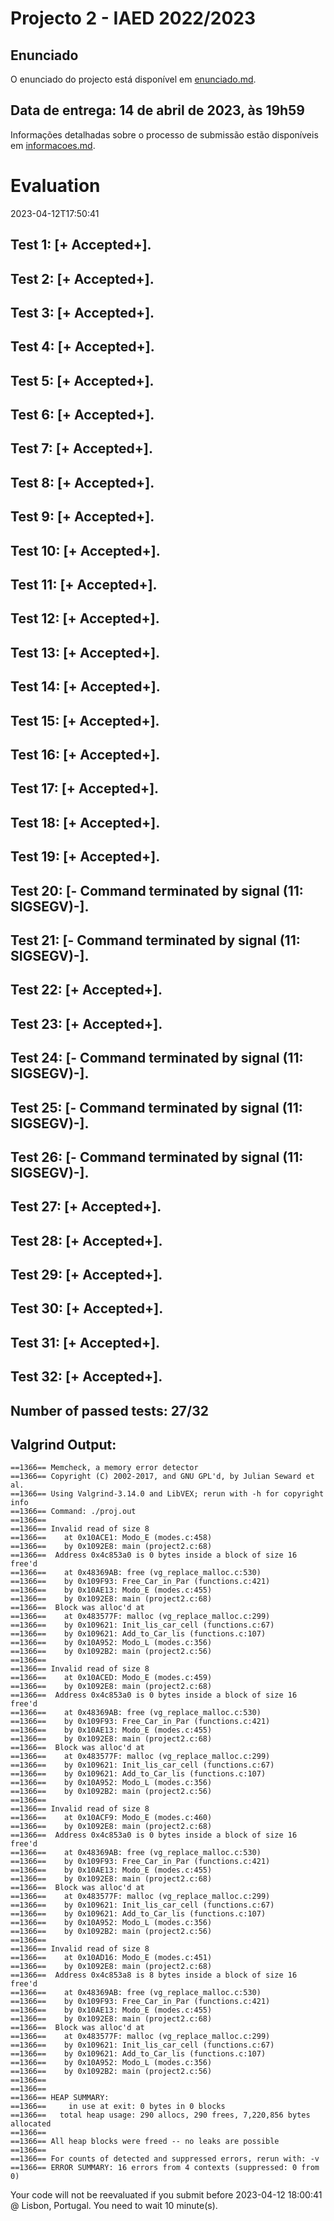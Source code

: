 # Projecto 2 - IAED 2022/2023

## Enunciado

O enunciado do projecto está disponível em [enunciado.md](enunciado.md). 

## Data de entrega: 14 de abril de 2023, às 19h59

Informações detalhadas sobre o processo de submissão estão disponíveis em [informacoes.md](informacoes.md).



# Evaluation

2023-04-12T17:50:41

## Test 1: [+ Accepted+].
## Test 2: [+ Accepted+].
## Test 3: [+ Accepted+].
## Test 4: [+ Accepted+].
## Test 5: [+ Accepted+].
## Test 6: [+ Accepted+].
## Test 7: [+ Accepted+].
## Test 8: [+ Accepted+].
## Test 9: [+ Accepted+].
## Test 10: [+ Accepted+].
## Test 11: [+ Accepted+].
## Test 12: [+ Accepted+].
## Test 13: [+ Accepted+].
## Test 14: [+ Accepted+].
## Test 15: [+ Accepted+].
## Test 16: [+ Accepted+].
## Test 17: [+ Accepted+].
## Test 18: [+ Accepted+].
## Test 19: [+ Accepted+].
## Test 20: [- Command terminated by signal (11: SIGSEGV)-].

## Test 21: [- Command terminated by signal (11: SIGSEGV)-].

## Test 22: [+ Accepted+].
## Test 23: [+ Accepted+].
## Test 24: [- Command terminated by signal (11: SIGSEGV)-].

## Test 25: [- Command terminated by signal (11: SIGSEGV)-].

## Test 26: [- Command terminated by signal (11: SIGSEGV)-].

## Test 27: [+ Accepted+].
## Test 28: [+ Accepted+].
## Test 29: [+ Accepted+].
## Test 30: [+ Accepted+].
## Test 31: [+ Accepted+].
## Test 32: [+ Accepted+].


## Number of passed tests: 27/32


## Valgrind Output:


```
==1366== Memcheck, a memory error detector
==1366== Copyright (C) 2002-2017, and GNU GPL'd, by Julian Seward et al.
==1366== Using Valgrind-3.14.0 and LibVEX; rerun with -h for copyright info
==1366== Command: ./proj.out
==1366== 
==1366== Invalid read of size 8
==1366==    at 0x10ACE1: Modo_E (modes.c:458)
==1366==    by 0x1092E8: main (project2.c:68)
==1366==  Address 0x4c853a0 is 0 bytes inside a block of size 16 free'd
==1366==    at 0x48369AB: free (vg_replace_malloc.c:530)
==1366==    by 0x109F93: Free_Car_in_Par (functions.c:421)
==1366==    by 0x10AE13: Modo_E (modes.c:455)
==1366==    by 0x1092E8: main (project2.c:68)
==1366==  Block was alloc'd at
==1366==    at 0x483577F: malloc (vg_replace_malloc.c:299)
==1366==    by 0x109621: Init_lis_car_cell (functions.c:67)
==1366==    by 0x109621: Add_to_Car_lis (functions.c:107)
==1366==    by 0x10A952: Modo_L (modes.c:356)
==1366==    by 0x1092B2: main (project2.c:56)
==1366== 
==1366== Invalid read of size 8
==1366==    at 0x10ACED: Modo_E (modes.c:459)
==1366==    by 0x1092E8: main (project2.c:68)
==1366==  Address 0x4c853a0 is 0 bytes inside a block of size 16 free'd
==1366==    at 0x48369AB: free (vg_replace_malloc.c:530)
==1366==    by 0x109F93: Free_Car_in_Par (functions.c:421)
==1366==    by 0x10AE13: Modo_E (modes.c:455)
==1366==    by 0x1092E8: main (project2.c:68)
==1366==  Block was alloc'd at
==1366==    at 0x483577F: malloc (vg_replace_malloc.c:299)
==1366==    by 0x109621: Init_lis_car_cell (functions.c:67)
==1366==    by 0x109621: Add_to_Car_lis (functions.c:107)
==1366==    by 0x10A952: Modo_L (modes.c:356)
==1366==    by 0x1092B2: main (project2.c:56)
==1366== 
==1366== Invalid read of size 8
==1366==    at 0x10ACF9: Modo_E (modes.c:460)
==1366==    by 0x1092E8: main (project2.c:68)
==1366==  Address 0x4c853a0 is 0 bytes inside a block of size 16 free'd
==1366==    at 0x48369AB: free (vg_replace_malloc.c:530)
==1366==    by 0x109F93: Free_Car_in_Par (functions.c:421)
==1366==    by 0x10AE13: Modo_E (modes.c:455)
==1366==    by 0x1092E8: main (project2.c:68)
==1366==  Block was alloc'd at
==1366==    at 0x483577F: malloc (vg_replace_malloc.c:299)
==1366==    by 0x109621: Init_lis_car_cell (functions.c:67)
==1366==    by 0x109621: Add_to_Car_lis (functions.c:107)
==1366==    by 0x10A952: Modo_L (modes.c:356)
==1366==    by 0x1092B2: main (project2.c:56)
==1366== 
==1366== Invalid read of size 8
==1366==    at 0x10AD16: Modo_E (modes.c:451)
==1366==    by 0x1092E8: main (project2.c:68)
==1366==  Address 0x4c853a8 is 8 bytes inside a block of size 16 free'd
==1366==    at 0x48369AB: free (vg_replace_malloc.c:530)
==1366==    by 0x109F93: Free_Car_in_Par (functions.c:421)
==1366==    by 0x10AE13: Modo_E (modes.c:455)
==1366==    by 0x1092E8: main (project2.c:68)
==1366==  Block was alloc'd at
==1366==    at 0x483577F: malloc (vg_replace_malloc.c:299)
==1366==    by 0x109621: Init_lis_car_cell (functions.c:67)
==1366==    by 0x109621: Add_to_Car_lis (functions.c:107)
==1366==    by 0x10A952: Modo_L (modes.c:356)
==1366==    by 0x1092B2: main (project2.c:56)
==1366== 
==1366== 
==1366== HEAP SUMMARY:
==1366==     in use at exit: 0 bytes in 0 blocks
==1366==   total heap usage: 290 allocs, 290 frees, 7,220,856 bytes allocated
==1366== 
==1366== All heap blocks were freed -- no leaks are possible
==1366== 
==1366== For counts of detected and suppressed errors, rerun with: -v
==1366== ERROR SUMMARY: 16 errors from 4 contexts (suppressed: 0 from 0)

```


Your code will not be reevaluated if you submit before 2023-04-12 18:00:41 @ Lisbon, Portugal. You need to wait 10 minute(s).

